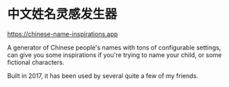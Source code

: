# 中文姓名灵感发生器
https://chinese-name-inspirations.app

A generator of Chinese people's names with tons of configurable settings, can give you some inspirations if you're trying to name your child, or some fictional characters.


Built in 2017, it has been used by several quite a few of my friends.
